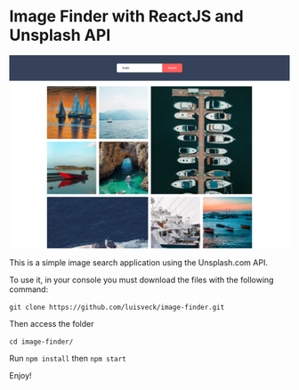 # Image Finder with ReactJS and Unsplash API

![Screenshot](screenshot.png)

This is a simple image search application using the Unsplash.com API.

To use it, in your console you must download the files with the following command:

`git clone https://github.com/luisveck/image-finder.git`

Then access the folder

`cd image-finder/`

Run `npm install` then `npm start`

Enjoy!